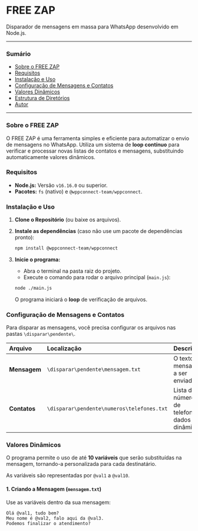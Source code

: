 # FREE ZAP

Disparador de mensagens em massa para WhatsApp desenvolvido em Node.js.

---

### **Sumário**

* [Sobre o FREE ZAP](#sobre-o-free-zap)
* [Requisitos](#requisitos)
* [Instalação e Uso](#instalação-e-uso)
* [Configuração de Mensagens e Contatos](#configuração-de-mensagens-e-contatos)
* [Valores Dinâmicos](#valores-dinâmicos)
* [Estrutura de Diretórios](#estrutura-de-diretórios)
* [Autor](#autor)

---

### **Sobre o FREE ZAP**

O FREE ZAP é uma ferramenta simples e eficiente para automatizar o envio de mensagens no WhatsApp. Utiliza um sistema de **loop contínuo** para verificar e processar novas listas de contatos e mensagens, substituindo automaticamente valores dinâmicos.

### **Requisitos**

* **Node.js:** Versão `v16.16.0` ou superior.
* **Pacotes:** `fs` (nativo) e `@wppconnect-team/wppconnect`.

### **Instalação e Uso**

1.  **Clone o Repositório** (ou baixe os arquivos).
2.  **Instale as dependências** (caso não use um pacote de dependências pronto):

    ```bash
    npm install @wppconnect-team/wppconnect
    ```

3.  **Inicie o programa:**
    * Abra o terminal na pasta raiz do projeto.
    * Execute o comando para rodar o arquivo principal (`main.js`):

    ```bash
    node ./main.js
    ```

    O programa iniciará o **loop** de verificação de arquivos.

### **Configuração de Mensagens e Contatos**

Para disparar as mensagens, você precisa configurar os arquivos nas pastas `\disparar\pendente\`.

| Arquivo | Localização | Descrição |
| :--- | :--- | :--- |
| **Mensagem** | `\disparar\pendente\mensagem.txt` | O texto da mensagem a ser enviada. |
| **Contatos** | `\disparar\pendente\numeros\telefones.txt` | Lista de números de telefone e dados dinâmicos. |

### **Valores Dinâmicos**

O programa permite o uso de até **10 variáveis** que serão substituídas na mensagem, tornando-a personalizada para cada destinatário.

As variáveis são representadas por `@val1` a `@val10`.

#### **1. Criando a Mensagem (`mensagem.txt`)**

Use as variáveis dentro da sua mensagem:

```text
Olá @val1, tudo bem?
Meu nome é @val2, falo aqui da @val3.
Podemos finalizar o atendimento?